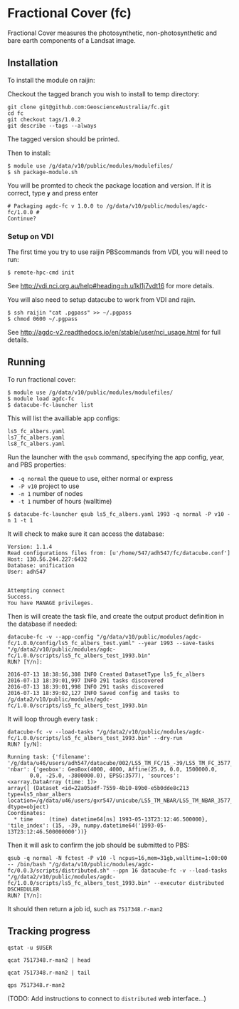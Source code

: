 # Fractional Cover (fc)

Fractional Cover measures the photosynthetic, non-photosynthetic and bare earth components of a Landsat image.

## Installation
To install the module on raijin:

Checkout the tagged branch you wish to install to temp directory:

```
git clone git@github.com:GeoscienceAustralia/fc.git
cd fc
git checkout tags/1.0.2
git describe --tags --always
```

The tagged version should be printed.

Then to install:

```
$ module use /g/data/v10/public/modules/modulefiles/
$ sh package-module.sh 
```
You will be promted to check the package location and version.
If it is correct, type **`y`** and press enter
```
# Packaging agdc-fc v 1.0.0 to /g/data/v10/public/modules/agdc-fc/1.0.0 #
Continue? 
```
### Setup on VDI
The first time you try to use raijin PBScommands from VDI, you will need to run:

```
$ remote-hpc-cmd init
```

See http://vdi.nci.org.au/help#heading=h.u1kl1j7vdt16 for more details.

You will also need to setup datacube to work from VDI and rajin.
```
$ ssh raijin "cat .pgpass" >> ~/.pgpass
$ chmod 0600 ~/.pgpass
```

See http://agdc-v2.readthedocs.io/en/stable/user/nci_usage.html for full details.

## Running
To run fractional cover:

```
$ module use /g/data/v10/public/modules/modulefiles/
$ module load agdc-fc
$ datacube-fc-launcher list
```

This will list the availiable app configs:
```
ls5_fc_albers.yaml
ls7_fc_albers.yaml
ls8_fc_albers.yaml
```

Run the launcher with the `qsub` command, specifying the app config, year, and PBS properties:
* `-q normal` the queue to use, either normal or express
* `-P v10` project to use
* `-n 1` number of nodes
* `-t 1` number of hours (walltime)
```
$ datacube-fc-launcher qsub ls5_fc_albers.yaml 1993 -q normal -P v10 -n 1 -t 1
```

It will check to make sure it can access the database:
```
Version: 1.1.4
Read configurations files from: [u'/home/547/adh547/fc/datacube.conf']
Host: 130.56.244.227:6432
Database: unification
User: adh547


Attempting connect
Success.
You have MANAGE privileges.
```

Then is will create the task file, and create the output product definition in the database if needed:
```
datacube-fc -v --app-config "/g/data/v10/public/modules/agdc-fc/1.0.0/config/ls5_fc_albers_test.yaml" --year 1993 --save-tasks "/g/data2/v10/public/modules/agdc-fc/1.0.0/scripts/ls5_fc_albers_test_1993.bin"
RUN? [Y/n]:

2016-07-13 18:38:56,308 INFO Created DatasetType ls5_fc_albers
2016-07-13 18:39:01,997 INFO 291 tasks discovered
2016-07-13 18:39:01,998 INFO 291 tasks discovered
2016-07-13 18:39:02,127 INFO Saved config and tasks to /g/data2/v10/public/modules/agdc-fc/1.0.0/scripts/ls5_fc_albers_test_1993.bin
```

It will loop through every task :
```
datacube-fc -v --load-tasks "/g/data2/v10/public/modules/agdc-fc/1.0.0/scripts/ls5_fc_albers_test_1993.bin" --dry-run
RUN? [y/N]:

Running task: {'filename': '/g/data/u46/users/adh547/datacube/002/LS5_TM_FC/15_-39/LS5_TM_FC_3577_15_-39_19930513231246500000.nc', 'nbar': {'geobox': GeoBox(4000, 4000, Affine(25.0, 0.0, 1500000.0,
       0.0, -25.0, -3800000.0), EPSG:3577), 'sources': <xarray.DataArray (time: 1)>
array([ (Dataset <id=22a05adf-7559-4b10-89b0-e5b0dde8c213 type=ls5_nbar_albers location=/g/data/u46/users/gxr547/unicube/LS5_TM_NBAR/LS5_TM_NBAR_3577_15_-39_19930513231246500000.nc>,)], dtype=object)
Coordinates:
  * time     (time) datetime64[ns] 1993-05-13T23:12:46.500000}, 'tile_index': (15, -39, numpy.datetime64('1993-05-13T23:12:46.500000000'))}

```

Then it will ask to confirm the job should be submitted to PBS:
```
qsub -q normal -N fctest -P v10 -l ncpus=16,mem=31gb,walltime=1:00:00 -- /bin/bash "/g/data/v10/public/modules/agdc-fc/0.0.3/scripts/distributed.sh" --ppn 16 datacube-fc -v --load-tasks "/g/data2/v10/public/modules/agdc-fc/1.0.0/scripts/ls5_fc_albers_test_1993.bin" --executor distributed DSCHEDULER
RUN? [Y/n]:

```

It should then return a job id, such as `7517348.r-man2`

## Tracking progress
```
qstat -u $USER

qcat 7517348.r-man2 | head

qcat 7517348.r-man2 | tail

qps 7517348.r-man2
```

(TODO: Add instructions to connect to `distributed` web interface...)
